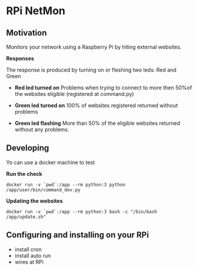 # RPi NetMon



## Motivation

Monitors your network using a Raspberry Pi by hiting external websites.

__Responses__

The response is produced by turning on or fleshing two leds: Red and Green

- __Red led turned on__ Problems when trying to connect to more then 50%of the websites eligible (registered at command.py)

- __Green led turned on__ 100% of websites registered returned without problems

- __Green led flashing__ More than 50% of the eligible websites returned without any problems.



## Developing

Yo can use a docker machine to test

__Run the check__

	docker run -v `pwd`:/app --rm python:3 python /app/user/bin/command_dev.py



__Updating the websites__

	docker run -v `pwd`:/app --rm python:3 bash -c "/bin/bash /app/update.sh"



## Configuring and installing on your RPi


- install cron
- install auto run
- wires at RPi 

